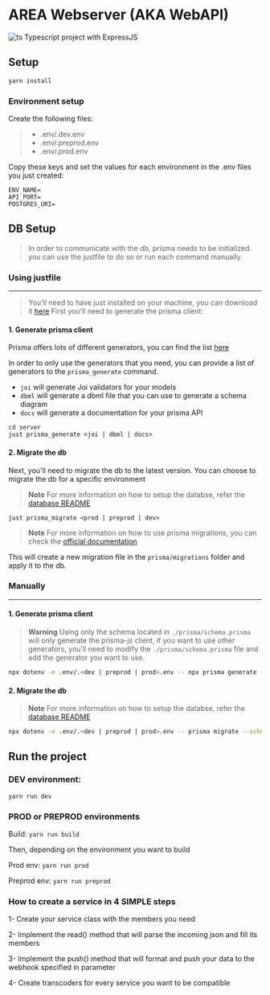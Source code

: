 # AREA Webserver (AKA WebAPI)

![ts](https://badgen.net/badge/-/TypeScript?icon=typescript&label&labelColor=blue&color=555555) 
Typescript project with ExpressJS

## Setup

`yarn install`


### Environment setup

Create the following files:
> - .env/.dev.env
> - .env/.preprod.env
> - .env/.prod.env

Copy these keys and set the values for each environment in the .env files you just created:
```
ENV_NAME=
API_PORT=
POSTGRES_URI=
```

## DB Setup

> In order to communicate with the db, prisma needs to be initialized.
> you can use the justfile to do so or run each command manually.

### Using justfile
***

> You'll need to have just installed on your machine, you can download it [here](https://github.com/casey/just)
First you'll need to generate the prisma client:

#### 1. Generate prisma client

Prisma offers lots of different generators, you can find the list [here](https://www.prisma.io/docs/concepts/components/prisma-schema/generators)

In order to only use the generators that you need, you can provide a list of generators to the `prisma_generate` command.
- `joi` will generate Joi validators for your models
- `dbml` will generate a dbml file that you can use to generate a schema diagram
- `docs` will generate a documentation for your prisma API

```
cd server
just prisma_generate <joi | dbml | docs>
```

#### 2. Migrate the db

Next, you'll need to migrate the db to the latest version.
You can choose to migrate the db for a specific environment

> **Note**
> For more information on how to setup the databse, refer the [database README](../database/README.md)


```
just prisma_migrate <prod | preprod | dev>
```
> **Note**
> For more information on how to use prisma migrations, you can check the [official documentation](https://www.prisma.io/docs/concepts/components/prisma-migrate)

This will create a new migration file in the `prisma/migrations` folder and apply it to the db.

### Manually
***

#### 1. Generate prisma client

> **Warning**
> Using only the schema located in `./prisma/schema.prisma` will only generate the prisma-js client, if you want to use other generators, you'll need to modify the `./prisma/schema.prisma` file and add the generator you want to use.

```bash
npx dotenv -e .env/.<dev | preprod | prod>.env -- npx prisma generate --schema=./prisma/schema.prisma
```

#### 2. Migrate the db

> **Note**
> For more information on how to setup the databse, refer the [database README](../database/README.md)

```bash
npx dotenv -e .env/.<dev | preprod | prod>.env -- prisma migrate --schema=./prisma/schema.prisma --name init
```

## Run the project

### DEV environment:
`yarn run dev`


### PROD or PREPROD environments

Build: `yarn run build`

Then, depending on the environment you want to build

Prod env: `yarn run prod`

Preprod env: `yarn run preprod`

### How to create a service in 4 SIMPLE steps

1- Create your service class with the members you need

2- Implement the read() method that will parse the incoming json and fill its members

3- Implement the push() method that will format and push your data to the webhook specified in parameter

4- Create transcoders for every service you want to be compatible
